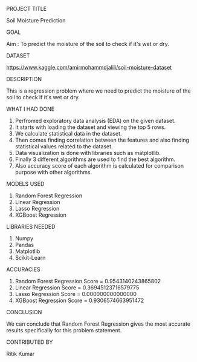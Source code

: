 PROJECT TITLE

Soil Moisture Prediction

GOAL

Aim : To predict the moisture of the soil to check if it's wet or dry.

DATASET

https://www.kaggle.com/amirmohammdjalili/soil-moisture-dataset

DESCRIPTION

This is a regression problem where we need to predict the moisture of the soil to check if it's wet or dry.

WHAT I HAD DONE

1. Perfromed exploratory data analysis (EDA) on the given dataset.
2. It starts with loading the dataset and viewing the top 5 rows.
3. We calculate statistical data in the dataset.
4. Then comes finding correlation between the features and also finding statistical values related to the dataset.
5. Data visualization is done with libraries such as matplotlib.
6. Finally 3 different algorithms are used to find the best algorithm.
7. Also accuracy score of each algorithm is calculated for comparison purpose with other algorithms.

MODELS USED

1. Random Forest Regression
2. Linear Regression
3. Lasso Regression 
4. XGBoost Regression

LIBRARIES NEEDED

1. Numpy
2. Pandas
3. Matplotlib
4. Scikit-Learn

ACCURACIES

1. Random Forest Regression Score = 0.9543140243865802
2. Linear Regression Score = 0.36945123716579775
3. Lasso Regression Score = 0.000000000000000
4. XGBoost Regression Score = 0.9306574663951472

CONCLUSION

We can conclude that Random Forest Regression gives the most accurate results specifically for this problem statement.

CONTRIBUTED BY

Ritik Kumar
